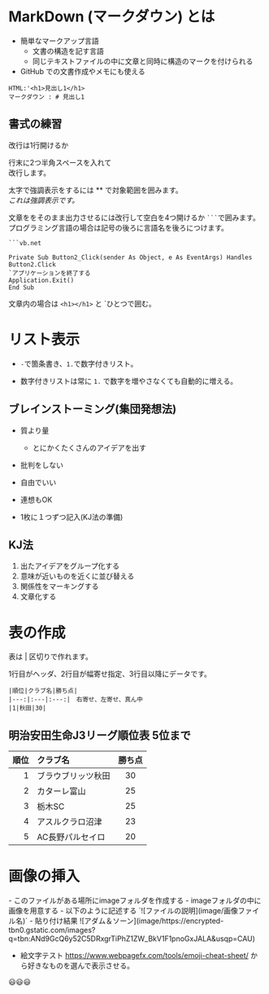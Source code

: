 <h1>MarkDown (マークダウン) とは</h1>

+ 簡単なマークアップ言語
    + 文書の構造を記す言語
    +  同じテキストファイルの中に文章と同時に構造のマークを付けられる
+ GitHub での文書作成やメモにも使える  

```
HTML:'<h1>見出し1</h1>  
マークダウン : # 見出し1
```

<h2>書式の練習</h2>
改行は1行開けるか  

行末に2つ半角スペースを入れて  
改行します。  

太字で強調表示をするには ** で対象範囲を囲みます。  
*これは強調表示です。*  

文章ををそのまま出力させるには改行して空白を4つ開けるか ` ``` `で囲みます。  
プログラミング言語の場合は記号の後ろに言語名を後ろにつけます。  

 ```
 ```vb.net
 ```
     
```vb.net
Private Sub Button2_Click(sender As Object, e As EventArgs) Handles Button2.Click
`アプリケーションを終了する
Application.Exit()
End Sub  
```
文章内の場合は `<h1></h1>` と `ひとつで囲む。

# リスト表示  
-  `-`で箇条書き、`1.`で数字付きリスト。

- 数字付きリストは常に `1.` で数字を増やさなくても自動的に増える。

<h2>ブレインストーミング(集団発想法)</h2>

-  質より量

    -  とにかくたくさんのアイデアを出す
    
-  批判をしない

-  自由でいい

-  連想もOK

-  1枚に１つずつ記入(KJ法の準備)

## KJ法  
1. 出たアイデアをグループ化する  
2. 意味が近いものを近くに並び替える  
3. 関係性をマーキングする  
4. 文章化する  
# 表の作成  
表は | 区切りで作れます。

1行目がヘッダ、2行目が幅寄せ指定、3行目以降にデータです。

    |順位|クラブ名|勝ち点|
    |---:|:---|:---:|　右寄せ、左寄せ、真ん中
    |1|秋田|30|  
    
<h2>明治安田生命J3リーグ順位表 5位まで</h2>

|順位|クラブ名|勝ち点|  
|---:|:---|:---:|  
|1 |ブラウブリッツ秋田|30|  
|2|カターレ富山|25|  
|3|栃木SC|25|  
|4|アスルクラロ沼津|23|  
|5|AC長野パルセイロ|20|  

<h1>画像の挿入</h1>  
- このファイルがある場所にimageフォルダを作成する
- imageフォルダの中に画像を用意する
- 以下のように記述する
`![ファイルの説明](image/画像ファイル名)`  
- 貼り付け結果
![アダム＆ソーン](image/https://encrypted-tbn0.gstatic.com/images?q=tbn:ANd9GcQ6y52C5DRxgrTiPhZ1ZW_BkV1F1pnoGxJALA&usqp=CAU)

- 絵文字テスト
https://www.webpagefx.com/tools/emoji-cheat-sheet/ から好きなものを選んで表示させる。

😃😃😃
